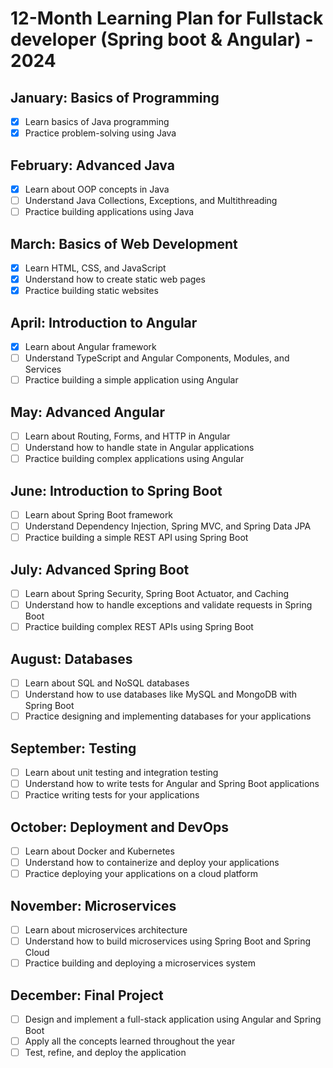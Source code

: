 # 12-Month Learning Plan for Fullstack developer (Spring boot & Angular) - 2024

## January: Basics of Programming

- [x] Learn basics of Java programming
- [x] Practice problem-solving using Java

## February: Advanced Java

- [x] Learn about OOP concepts in Java
- [ ] Understand Java Collections, Exceptions, and Multithreading
- [ ] Practice building applications using Java

## March: Basics of Web Development

- [x] Learn HTML, CSS, and JavaScript
- [x] Understand how to create static web pages
- [x] Practice building static websites

## April: Introduction to Angular

- [x] Learn about Angular framework
- [ ] Understand TypeScript and Angular Components, Modules, and Services
- [ ] Practice building a simple application using Angular

## May: Advanced Angular

- [ ] Learn about Routing, Forms, and HTTP in Angular
- [ ] Understand how to handle state in Angular applications
- [ ] Practice building complex applications using Angular

## June: Introduction to Spring Boot

- [ ] Learn about Spring Boot framework
- [ ] Understand Dependency Injection, Spring MVC, and Spring Data JPA
- [ ] Practice building a simple REST API using Spring Boot

## July: Advanced Spring Boot

- [ ] Learn about Spring Security, Spring Boot Actuator, and Caching
- [ ] Understand how to handle exceptions and validate requests in Spring Boot
- [ ] Practice building complex REST APIs using Spring Boot

## August: Databases

- [ ] Learn about SQL and NoSQL databases
- [ ] Understand how to use databases like MySQL and MongoDB with Spring Boot
- [ ] Practice designing and implementing databases for your applications

## September: Testing

- [ ] Learn about unit testing and integration testing
- [ ] Understand how to write tests for Angular and Spring Boot applications
- [ ] Practice writing tests for your applications

## October: Deployment and DevOps

- [ ] Learn about Docker and Kubernetes
- [ ] Understand how to containerize and deploy your applications
- [ ] Practice deploying your applications on a cloud platform

## November: Microservices

- [ ] Learn about microservices architecture
- [ ] Understand how to build microservices using Spring Boot and Spring Cloud
- [ ] Practice building and deploying a microservices system

## December: Final Project

- [ ] Design and implement a full-stack application using Angular and Spring Boot
- [ ] Apply all the concepts learned throughout the year
- [ ] Test, refine, and deploy the application